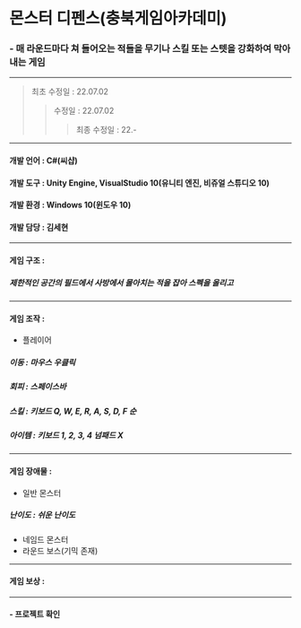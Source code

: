  # 몬스터 디펜스(충북게임아카데미)
 ### - 매 라운드마다 쳐 들어오는 적들을 무기나 스킬 또는 스텟을 강화하여 막아내는 게임
---
> 최초 수정일 : 22.07.02
>> 수정일 : 22.07.02
>>> 최종 수정일 : 22.-
---
#### 개발 언어 : C#(씨샵)
#### 개발 도구 : Unity Engine, VisualStudio 10(유니티 엔진, 비쥬얼 스튜디오 10)
#### 개발 환경 : Windows 10(윈도우 10)
#### 개발 담당 : 김세현
---
#### 게임 구조 :
##### 제한적인 공간의 필드에서 사방에서 몰아치는 적을 잡아 스펙을 올리고 
---
#### 게임 조작 :
* 플레이어
##### 이동 : 마우스 우클릭
##### 회피 : 스페이스바
##### 스킬 : 키보드 Q, W, E, R, A, S, D, F 순
##### 아이템 : 키보드 1, 2, 3, 4 넘패드 X
---
#### 게임 장애물 :
* 일반 몬스터
##### 난이도 : 쉬운 난이도
* 네임드 몬스터
* 라운드 보스(기믹 존재)
---
#### 게임 보상 :
---
#### - 프로젝트 확인
